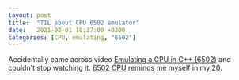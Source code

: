 ```yaml
---
layout: post
title:  "TIL about CPU 6502 emulator"
date:   2021-02-01 18:37:00 +0200
categories: [CPU, emulating, "6502"]
---
```

Accidentally came across video [Emulating a CPU in C++ (6502)](https://www.youtube.com/watch?v=qJgsuQoy9bc) and couldn't stop watching it. [6502 CPU](https://en.wikipedia.org/wiki/MOS_Technology_6502) reminds me myself in my 20.

